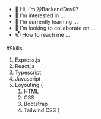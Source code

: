 - 👋 Hi, I’m @BackendDev07
- 👀 I’m interested in ...
- 🌱 I’m currently learning ...
- 💞️ I’m looking to collaborate on ...
- 📫 How to reach me ...

#Skills

1. Express.js
2. React.js
3. Typescript
4. Javascript
5. Loyouting {
   1. HTML
   2. CSS
   3. Bootstrap
   4. Tailwind CSS
} 
